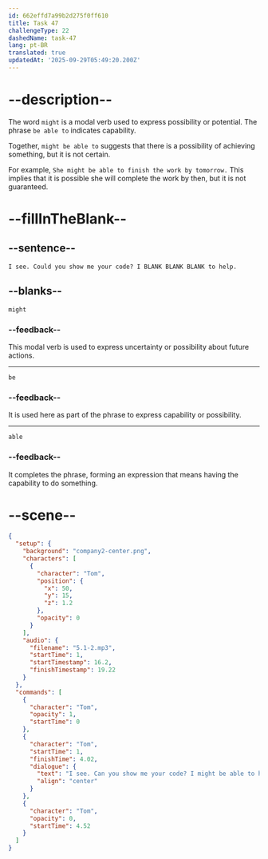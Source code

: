 ```yaml
---
id: 662effd7a99b2d275f0ff610
title: Task 47
challengeType: 22
dashedName: task-47
lang: pt-BR
translated: true
updatedAt: '2025-09-29T05:49:20.200Z'
---
```


<!-- (Audio) Tom: I see. Could you show me your code? I might be able to help. -->

# --description--

The word `might` is a modal verb used to express possibility or potential. The phrase `be able to` indicates capability.

Together, `might be able to` suggests that there is a possibility of achieving something, but it is not certain. 

For example, `She might be able to finish the work by tomorrow.` This implies that it is possible she will complete the work by then, but it is not guaranteed.

# --fillInTheBlank--

## --sentence--

`I see. Could you show me your code? I BLANK BLANK BLANK to help.`

## --blanks--

`might`

### --feedback--

This modal verb is used to express uncertainty or possibility about future actions.

---

`be`

### --feedback--

It is used here as part of the phrase to express capability or possibility.

---

`able`

### --feedback--

It completes the phrase, forming an expression that means having the capability to do something.

# --scene--

```json
{
  "setup": {
    "background": "company2-center.png",
    "characters": [
      {
        "character": "Tom",
        "position": {
          "x": 50,
          "y": 15,
          "z": 1.2
        },
        "opacity": 0
      }
    ],
    "audio": {
      "filename": "5.1-2.mp3",
      "startTime": 1,
      "startTimestamp": 16.2,
      "finishTimestamp": 19.22
    }
  },
  "commands": [
    {
      "character": "Tom",
      "opacity": 1,
      "startTime": 0
    },
    {
      "character": "Tom",
      "startTime": 1,
      "finishTime": 4.02,
      "dialogue": {
        "text": "I see. Can you show me your code? I might be able to help.",
        "align": "center"
      }
    },
    {
      "character": "Tom",
      "opacity": 0,
      "startTime": 4.52
    }
  ]
}
```
